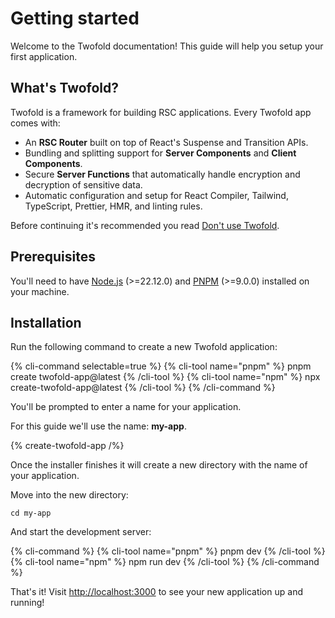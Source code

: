 # Getting started

Welcome to the Twofold documentation! This guide will help you setup your first application.

## What's Twofold?

Twofold is a framework for building RSC applications. Every Twofold app comes with:

- An **RSC Router** built on top of React's Suspense and Transition APIs.
- Bundling and splitting support for **Server Components** and **Client Components**.
- Secure **Server Functions** that automatically handle encryption and decryption of sensitive data.
- Automatic configuration and setup for React Compiler, Tailwind, TypeScript, Prettier, HMR, and linting rules.

Before continuing it's recommended you read [Don't use Twofold](/docs/philosophy/dont-use-twofold).

## Prerequisites

You'll need to have [Node.js](https://nodejs.org) (>=22.12.0) and [PNPM](https://pnpm.io) (>=9.0.0) installed on your machine.

## Installation

Run the following command to create a new Twofold application:

{% cli-command selectable=true %}
{% cli-tool name="pnpm" %}
pnpm create twofold-app@latest
{% /cli-tool %}
{% cli-tool name="npm" %}
npx create-twofold-app@latest
{% /cli-tool %}
{% /cli-command %}

You'll be prompted to enter a name for your application.

For this guide we'll use the name: **my-app**.

{% create-twofold-app /%}

Once the installer finishes it will create a new directory with the name of your application.

Move into the new directory:

```text
cd my-app
```

And start the development server:

{% cli-command %}
{% cli-tool name="pnpm" %}
pnpm dev
{% /cli-tool %}
{% cli-tool name="npm" %}
npm run dev
{% /cli-tool %}
{% /cli-command %}

That's it! Visit [http://localhost:3000](http://localhost:3000) to see your new application up and running!
